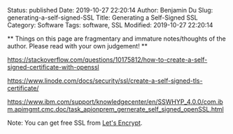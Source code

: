 Status: published
Date: 2019-10-27 22:20:14
Author: Benjamin Du
Slug: generating-a-self-signed-SSL
Title: Generating a Self-Signed SSL
Category: Software
Tags: software, SSL
Modified: 2019-10-27 22:20:14

**
Things on this page are fragmentary and immature notes/thoughts of the author.
Please read with your own judgement!
**


https://stackoverflow.com/questions/10175812/how-to-create-a-self-signed-certificate-with-openssl

https://www.linode.com/docs/security/ssl/create-a-self-signed-tls-certificate/

https://www.ibm.com/support/knowledgecenter/en/SSWHYP_4.0.0/com.ibm.apimgmt.cmc.doc/task_apionprem_gernerate_self_signed_openSSL.html

Note: You can get free SSL from [Let's Encrypt](https://letsencrypt.org/).
